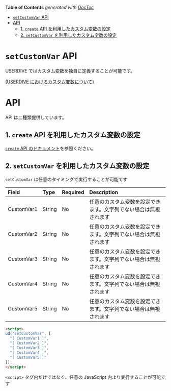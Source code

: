 <!-- START doctoc generated TOC please keep comment here to allow auto update -->
<!-- DON'T EDIT THIS SECTION, INSTEAD RE-RUN doctoc TO UPDATE -->
**Table of Contents**  *generated with [DocToc](https://github.com/thlorenz/doctoc)*

- [`setCustomVar` API](#setcustomvar-api)
- [API](#api)
  - [1. `create` API を利用したカスタム変数の設定](#1-create-api-%E3%82%92%E5%88%A9%E7%94%A8%E3%81%97%E3%81%9F%E3%82%AB%E3%82%B9%E3%82%BF%E3%83%A0%E5%A4%89%E6%95%B0%E3%81%AE%E8%A8%AD%E5%AE%9A)
  - [2. `setCustomVar` を利用したカスタム変数の設定](#2-setcustomvar-%E3%82%92%E5%88%A9%E7%94%A8%E3%81%97%E3%81%9F%E3%82%AB%E3%82%B9%E3%82%BF%E3%83%A0%E5%A4%89%E6%95%B0%E3%81%AE%E8%A8%AD%E5%AE%9A)

<!-- END doctoc generated TOC please keep comment here to allow auto update -->

# `setCustomVar` API

USERDIVE ではカスタム変数を独自に定義することが可能です。

[(USERDIVE におけるカスタム変数について)](../../../guide/filter/customvar.html)

# API

API は二種類提供しています。

## 1. `create` API を利用したカスタム変数の設定

[ `create` API のドキュメント](../api/create.html)を参照ください。

## 2. `setCustomVar` を利用したカスタム変数の設定

`setCustomVar` は任意のタイミングで実行することが可能です

| Field      | Type   | Required | Description                                                      |
|:-----------|:-------|:---------|:-----------------------------------------------------------------|
| CustomVar1 | String | No       | 任意のカスタム変数を設定できます。文字列でない場合は無視されます |
| CustomVar2 | String | No       | 任意のカスタム変数を設定できます。文字列でない場合は無視されます |
| CustomVar3 | String | No       | 任意のカスタム変数を設定できます。文字列でない場合は無視されます |
| CustomVar4 | String | No       | 任意のカスタム変数を設定できます。文字列でない場合は無視されます |
| CustomVar5 | String | No       | 任意のカスタム変数を設定できます。文字列でない場合は無視されます |

```html
<script>
ud("setCustomVar", [
  "[ CustomVar1 ]",
  "[ CustomVar2 ]",
  "[ CustomVar3 ]",
  "[ CustomVar4 ]",
  "[ CustomVar5 ]"
]);
</script>
```

`<script>` タグ内だけではなく、任意の JavaScript 内より実行することが可能です
